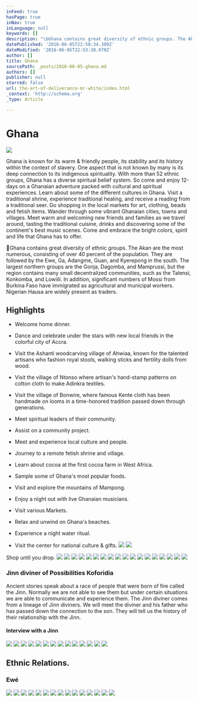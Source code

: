 ```yaml
---
inFeed: true
hasPage: true
inNav: true
inLanguage: null
keywords: []
description: "\bGhana contains great diversity of ethnic groups. The Akan are the most numerous, consisting of over 40 percent of the population. They are followed by the Ewe, Ga, Adangme, Guan, and Kyerepong in the south. The largest northern groups are the Gonja, Dagomba, and Mamprussi, but the region contains many small decentralized communities, such as the Talensi, Konkomba, and Lowiili. In addition, significant numbers of Mossi from Burkina Faso have immigrated as agricultural and municipal workers. Nigerian Hausa are widely present as traders. "
datePublished: '2016-06-05T22:58:34.309Z'
dateModified: '2016-06-05T22:53:38.970Z'
author: []
title: Ghana
sourcePath: _posts/2016-06-05-ghana.md
authors: []
publisher: null
starred: false
url: the-art-of-deliverance-mr-white/index.html
_context: 'http://schema.org'
_type: Article

---
```

# Ghana
![](https://the-grid-user-content.s3-us-west-2.amazonaws.com/2323b802-f9b0-46e5-9acd-a80cfe02077e.jpg)

Ghana is known for its warm & friendly people, its stability and its history within the context of slavery. One aspect that is not known by many is its deep connection to its indigenous spirituality. With more than 52 ethnic groups, Ghana has a diverse spiritual belief system. So come and enjoy 12-days on a Ghanaian adventure packed with cultural and spiritual experiences. Learn about some of the different cultures in Ghana. Visit a traditional shrine, experience traditional healing, and receive a reading from a traditional seer. Go shopping in the local markets for art, clothing, beads and fetish items. Wander through some vibrant Ghanaian cities, towns and villages. Meet warm and welcoming new friends and families as we travel around, tasting the traditional cuisine, drinks and discovering some of the continent's best music scenes. Come and embrace the bright colors, spirit and life that Ghana has to offer.

Ghana contains great diversity of ethnic groups. The Akan are the most numerous, consisting of over 40 percent of the population. They are followed by the Ewe, Ga, Adangme, Guan, and Kyerepong in the south. The largest northern groups are the Gonja, Dagomba, and Mamprussi, but the region contains many small decentralized communities, such as the Talensi, Konkomba, and Lowiili. In addition, significant numbers of Mossi from Burkina Faso have immigrated as agricultural and municipal workers. Nigerian Hausa are widely present as traders. 

## Highlights

* Welcome home dinner.

* Dance and celebrate under the stars with new local friends in the colorful city of Accra.

* Visit the Ashanti woodcarving village of Ahwiaa, known for the talented artisans who fashion royal stools, walking sticks and fertility dolls from wood.

* Visit the village of Ntonso where artisan's hand-stamp patterns on cotton cloth to make Adinkra textiles.

* Visit the village of Bonwire, where famous Kente cloth has been handmade on looms in a time-honored tradition passed down through generations.

* Meet spiritual leaders of their community.

* Assist on a community project.

* Meet and experience local culture and people.

* Journey to a remote fetish shrine and village.

* Learn about cocoa at the first cocoa farm in West Africa.

* Sample some of Ghana's most popular foods.

* Visit and explore the mountains of Mampong.

* Enjoy a night out with live Ghanaian musicians.

* Visit various Markets.

* Relax and unwind on Ghana's beaches.

* Experience a night water ritual.

* Visit the center for national culture & gifts.
![](https://the-grid-user-content.s3-us-west-2.amazonaws.com/ee4084e6-322d-4b08-ac11-de695a1e11d6.jpg)
![](https://imgflo.herokuapp.com/graph/vahj1ThiexotieMo/724845810aa0a2e3296718f733da8c20/passthrough.jpg?height=360&input=https%3A%2F%2Fthe-grid-user-content.s3-us-west-2.amazonaws.com%2Fee4084e6-322d-4b08-ac11-de695a1e11d6.jpg&width=640)

Shop until you drop.
![](https://the-grid-user-content.s3-us-west-2.amazonaws.com/2615ebfe-225c-47af-bb62-9f1d6f43d049.jpg)
![](https://imgflo.herokuapp.com/graph/vahj1ThiexotieMo/7181fd230c0f25971f4328ae3c6df3fe/passthrough.jpg?height=563&input=https%3A%2F%2Fthe-grid-user-content.s3-us-west-2.amazonaws.com%2F2615ebfe-225c-47af-bb62-9f1d6f43d049.jpg&width=750)
![](https://imgflo.herokuapp.com/graph/vahj1ThiexotieMo/7181fd230c0f25971f4328ae3c6df3fe/passthrough.jpg?height=563&input=https%3A%2F%2Fthe-grid-user-content.s3-us-west-2.amazonaws.com%2F2615ebfe-225c-47af-bb62-9f1d6f43d049.jpg&width=750)
![](https://imgflo.herokuapp.com/graph/vahj1ThiexotieMo/7181fd230c0f25971f4328ae3c6df3fe/passthrough.jpg?height=563&input=https%3A%2F%2Fthe-grid-user-content.s3-us-west-2.amazonaws.com%2F2615ebfe-225c-47af-bb62-9f1d6f43d049.jpg&width=750)
![](https://the-grid-user-content.s3-us-west-2.amazonaws.com/48b906ac-7639-4288-9cd4-e76710d718e1.jpg)
![](https://imgflo.herokuapp.com/graph/vahj1ThiexotieMo/17bd5464e9a8f61058cda3887513af0f/passthrough.jpg?height=156&input=https%3A%2F%2Fthe-grid-user-content.s3-us-west-2.amazonaws.com%2F48b906ac-7639-4288-9cd4-e76710d718e1.jpg&width=653)
![](https://imgflo.herokuapp.com/graph/vahj1ThiexotieMo/17bd5464e9a8f61058cda3887513af0f/passthrough.jpg?height=156&input=https%3A%2F%2Fthe-grid-user-content.s3-us-west-2.amazonaws.com%2F48b906ac-7639-4288-9cd4-e76710d718e1.jpg&width=653)
![](https://the-grid-user-content.s3-us-west-2.amazonaws.com/b374cc2c-2eeb-42a4-a6c9-9d5507b61321.jpg)
![](https://imgflo.herokuapp.com/graph/vahj1ThiexotieMo/a9ebb827d7da9d0ffc6803a326e30200/passthrough.jpg?height=436&input=https%3A%2F%2Fthe-grid-user-content.s3-us-west-2.amazonaws.com%2Fb374cc2c-2eeb-42a4-a6c9-9d5507b61321.jpg&width=576)
![](https://imgflo.herokuapp.com/graph/vahj1ThiexotieMo/a9ebb827d7da9d0ffc6803a326e30200/passthrough.jpg?height=436&input=https%3A%2F%2Fthe-grid-user-content.s3-us-west-2.amazonaws.com%2Fb374cc2c-2eeb-42a4-a6c9-9d5507b61321.jpg&width=576)
![](https://the-grid-user-content.s3-us-west-2.amazonaws.com/f0b76640-11fa-4c4a-9710-fd805836eb45.png)
![](https://imgflo.herokuapp.com/graph/vahj1ThiexotieMo/193afa23a470e8bf6bdc9384b00e514a/passthrough.png?height=428&input=https%3A%2F%2Fs3-us-west-2.amazonaws.com%2Fthe-grid-img%2Fp%2Faa8ea3680dd7435c0f417dbf753a2a594b0b73dc.png&width=750)
![](https://imgflo.herokuapp.com/graph/vahj1ThiexotieMo/193afa23a470e8bf6bdc9384b00e514a/passthrough.png?height=428&input=https%3A%2F%2Fs3-us-west-2.amazonaws.com%2Fthe-grid-img%2Fp%2Faa8ea3680dd7435c0f417dbf753a2a594b0b73dc.png&width=750)
![](https://the-grid-user-content.s3-us-west-2.amazonaws.com/330d20e1-3368-4a05-9ef2-b68d0a0ee184.jpg)
![](https://imgflo.herokuapp.com/graph/vahj1ThiexotieMo/10bdf766bda3268390c08c99a92683cb/passthrough.jpg?height=299&input=https%3A%2F%2Fthe-grid-user-content.s3-us-west-2.amazonaws.com%2F330d20e1-3368-4a05-9ef2-b68d0a0ee184.jpg&width=400)
![](https://imgflo.herokuapp.com/graph/vahj1ThiexotieMo/10bdf766bda3268390c08c99a92683cb/passthrough.jpg?height=299&input=https%3A%2F%2Fthe-grid-user-content.s3-us-west-2.amazonaws.com%2F330d20e1-3368-4a05-9ef2-b68d0a0ee184.jpg&width=400)
![](https://imgflo.herokuapp.com/graph/vahj1ThiexotieMo/10bdf766bda3268390c08c99a92683cb/passthrough.jpg?height=299&input=https%3A%2F%2Fthe-grid-user-content.s3-us-west-2.amazonaws.com%2F330d20e1-3368-4a05-9ef2-b68d0a0ee184.jpg&width=400)
![](https://the-grid-user-content.s3-us-west-2.amazonaws.com/16b05f7c-2f92-4bf9-bfc1-96ab75e7916d.png)

### Jinn diviner of Possibilities Koforidia

Ancient stories speak about a race of people that were born of fire called the Jinn. Normally we are not able to see them but under certain situations we are able to communicate and experience them. The Jinn diviner comes from a lineage of Jinn diviners. We will meet the diviner and his father who has passed down the connection to the son. They will tell us the history of their relationship with the Jinn.

#### Interview with a Jinn
![](https://the-grid-user-content.s3-us-west-2.amazonaws.com/eb47986d-6374-4959-afbc-047d1ac44464.jpg)
![](https://imgflo.herokuapp.com/graph/vahj1ThiexotieMo/022ad2226f1185fabb2a5cf6eb870dbe/passthrough.jpg?height=600&input=https%3A%2F%2Fthe-grid-user-content.s3-us-west-2.amazonaws.com%2Feb47986d-6374-4959-afbc-047d1ac44464.jpg&width=450)
![](https://imgflo.herokuapp.com/graph/vahj1ThiexotieMo/022ad2226f1185fabb2a5cf6eb870dbe/passthrough.jpg?height=600&input=https%3A%2F%2Fthe-grid-user-content.s3-us-west-2.amazonaws.com%2Feb47986d-6374-4959-afbc-047d1ac44464.jpg&width=450)
![](https://imgflo.herokuapp.com/graph/vahj1ThiexotieMo/022ad2226f1185fabb2a5cf6eb870dbe/passthrough.jpg?height=600&input=https%3A%2F%2Fthe-grid-user-content.s3-us-west-2.amazonaws.com%2Feb47986d-6374-4959-afbc-047d1ac44464.jpg&width=450)
![](https://the-grid-user-content.s3-us-west-2.amazonaws.com/a414c30f-1166-4e8b-ab40-78f4e7393dfe.jpg)
![](https://imgflo.herokuapp.com/graph/vahj1ThiexotieMo/072ca2188d2a77fa310d5e8be0d88bbc/passthrough.jpg?height=422&input=https%3A%2F%2Fthe-grid-user-content.s3-us-west-2.amazonaws.com%2Fa414c30f-1166-4e8b-ab40-78f4e7393dfe.jpg&width=750)
![](https://the-grid-user-content.s3-us-west-2.amazonaws.com/d7d7b04d-99ee-48d8-a341-d57288bd2cc5.jpg)
![](https://imgflo.herokuapp.com/graph/vahj1ThiexotieMo/e3b1476f5c374ca167d3ce102a777cf1/passthrough.jpg?height=422&input=https%3A%2F%2Fthe-grid-user-content.s3-us-west-2.amazonaws.com%2Fd7d7b04d-99ee-48d8-a341-d57288bd2cc5.jpg&width=750)
![](https://imgflo.herokuapp.com/graph/vahj1ThiexotieMo/e3b1476f5c374ca167d3ce102a777cf1/passthrough.jpg?height=422&input=https%3A%2F%2Fthe-grid-user-content.s3-us-west-2.amazonaws.com%2Fd7d7b04d-99ee-48d8-a341-d57288bd2cc5.jpg&width=750)
![](https://imgflo.herokuapp.com/graph/vahj1ThiexotieMo/e3b1476f5c374ca167d3ce102a777cf1/passthrough.jpg?height=422&input=https%3A%2F%2Fthe-grid-user-content.s3-us-west-2.amazonaws.com%2Fd7d7b04d-99ee-48d8-a341-d57288bd2cc5.jpg&width=750)
![](https://the-grid-user-content.s3-us-west-2.amazonaws.com/1b1838f8-cc20-48ce-976a-83cafa840d87.jpg)
![](https://imgflo.herokuapp.com/graph/vahj1ThiexotieMo/6ef86e5f25533128afb59336a886d1c5/passthrough.jpg?height=422&input=https%3A%2F%2Fthe-grid-user-content.s3-us-west-2.amazonaws.com%2F1b1838f8-cc20-48ce-976a-83cafa840d87.jpg&width=750)
![](https://imgflo.herokuapp.com/graph/vahj1ThiexotieMo/6ef86e5f25533128afb59336a886d1c5/passthrough.jpg?height=422&input=https%3A%2F%2Fthe-grid-user-content.s3-us-west-2.amazonaws.com%2F1b1838f8-cc20-48ce-976a-83cafa840d87.jpg&width=750)
![](https://imgflo.herokuapp.com/graph/vahj1ThiexotieMo/6ef86e5f25533128afb59336a886d1c5/passthrough.jpg?height=422&input=https%3A%2F%2Fthe-grid-user-content.s3-us-west-2.amazonaws.com%2F1b1838f8-cc20-48ce-976a-83cafa840d87.jpg&width=750)

## 

## Ethnic Relations.

### Ewé
![](https://the-grid-user-content.s3-us-west-2.amazonaws.com/de47fe2c-f8c5-4ea0-9d88-4a29d8df33f9.jpg)
![](https://imgflo.herokuapp.com/graph/vahj1ThiexotieMo/60aa8fd12b3607d3f69120a8daf2cab3/passthrough.jpg?height=333&input=https%3A%2F%2Fthe-grid-user-content.s3-us-west-2.amazonaws.com%2Fde47fe2c-f8c5-4ea0-9d88-4a29d8df33f9.jpg&width=750)
![](https://the-grid-user-content.s3-us-west-2.amazonaws.com/a1436105-1b2f-45ad-aebb-80f626a5cc48.jpg)
![](https://imgflo.herokuapp.com/graph/vahj1ThiexotieMo/5786d6798a328662b67fb08d311f464c/passthrough.jpg?height=563&input=https%3A%2F%2Fthe-grid-user-content.s3-us-west-2.amazonaws.com%2Fa1436105-1b2f-45ad-aebb-80f626a5cc48.jpg&width=750)
![](https://imgflo.herokuapp.com/graph/vahj1ThiexotieMo/5786d6798a328662b67fb08d311f464c/passthrough.jpg?height=563&input=https%3A%2F%2Fthe-grid-user-content.s3-us-west-2.amazonaws.com%2Fa1436105-1b2f-45ad-aebb-80f626a5cc48.jpg&width=750)
![](https://imgflo.herokuapp.com/graph/vahj1ThiexotieMo/5786d6798a328662b67fb08d311f464c/passthrough.jpg?height=563&input=https%3A%2F%2Fthe-grid-user-content.s3-us-west-2.amazonaws.com%2Fa1436105-1b2f-45ad-aebb-80f626a5cc48.jpg&width=750)
![](https://the-grid-user-content.s3-us-west-2.amazonaws.com/21c9ae82-e8cd-43da-a21d-8b147fcf2c28.jpg)
![](https://imgflo.herokuapp.com/graph/vahj1ThiexotieMo/52b3a8e89e6e8e5e9920a4ced0f6f43a/passthrough.jpg?height=500&input=https%3A%2F%2Fthe-grid-user-content.s3-us-west-2.amazonaws.com%2F21c9ae82-e8cd-43da-a21d-8b147fcf2c28.jpg&width=504)
![](https://imgflo.herokuapp.com/graph/vahj1ThiexotieMo/52b3a8e89e6e8e5e9920a4ced0f6f43a/passthrough.jpg?height=500&input=https%3A%2F%2Fthe-grid-user-content.s3-us-west-2.amazonaws.com%2F21c9ae82-e8cd-43da-a21d-8b147fcf2c28.jpg&width=504)
![](https://the-grid-user-content.s3-us-west-2.amazonaws.com/e310461e-ff7c-4f74-a87e-bf1a4341790c.jpg)
![](https://imgflo.herokuapp.com/graph/vahj1ThiexotieMo/b1308a8e0dd0399707af1905933149f1/passthrough.jpg?height=574&input=https%3A%2F%2Fthe-grid-user-content.s3-us-west-2.amazonaws.com%2Fe310461e-ff7c-4f74-a87e-bf1a4341790c.jpg&width=750)
![](https://the-grid-user-content.s3-us-west-2.amazonaws.com/784ad673-6956-493b-9737-f393fe60f6c1.jpg)
![](https://imgflo.herokuapp.com/graph/vahj1ThiexotieMo/a6a3998ede1f0e59ad2c6b2827a1fef8/passthrough.jpg?height=422&input=https%3A%2F%2Fthe-grid-user-content.s3-us-west-2.amazonaws.com%2F784ad673-6956-493b-9737-f393fe60f6c1.jpg&width=750)
![](https://the-grid-user-content.s3-us-west-2.amazonaws.com/d118fa91-1dc6-4e41-97e8-e8d4bb3f7728.png)
![](https://imgflo.herokuapp.com/graph/vahj1ThiexotieMo/2c660ddb10112dcd093d1175b84b06cc/passthrough.png?height=227&input=https%3A%2F%2Fs3-us-west-2.amazonaws.com%2Fthe-grid-img%2Fp%2Fd5c00392f1dc2070fcb3425df110a9212b702994.png&width=300)